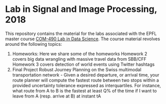 # Lab in Signal and Image Processing, 2018

This repository contains the material for the labs associated with the EPFL master course [COM-490 Lab in Data Science][epfl_link]. The course material revolves around the following topics:

1. Homeworks:
Here we share some of the homeworks
	Homework 2 covers big data wrangling with massive travel data from SBB/CFF
	Homework 3 covers detection of world events using Twitter hashtags
2. Final Project
Robust Journey Planning on the Swiss multimodal transportation network - Given a desired departure, or arrival time, your route planner will compute the fastest route between two stops within a provided uncertainty tolerance expressed as interquartiles. For instance, what route from A to B is the fastest at least Q% of the time if I want to leave from A (resp. arrive at B) at instant tA

[epfl_link]: https://edu.epfl.ch/coursebook/en/lab-in-data-science-COM-490


